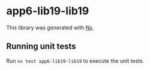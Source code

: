 # app6-lib19-lib19

This library was generated with [Nx](https://nx.dev).

## Running unit tests

Run `nx test app6-lib19-lib19` to execute the unit tests.
